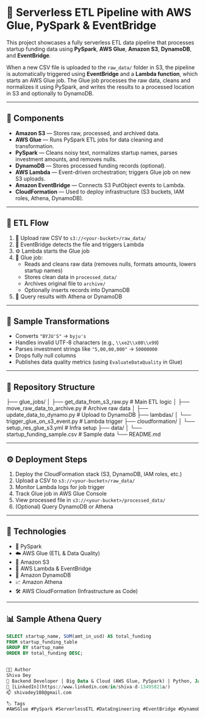 # 🚀 Serverless ETL Pipeline with AWS Glue, PySpark & EventBridge

This project showcases a fully serverless ETL data pipeline that processes startup funding data using **PySpark**, **AWS Glue**, **Amazon S3**, **DynamoDB**, and **EventBridge**.

When a new CSV file is uploaded to the `raw_data/` folder in S3, the pipeline is automatically triggered using **EventBridge** and a **Lambda function**, which starts an AWS Glue job. The Glue job processes the raw data, cleans and normalizes it using PySpark, and writes the results to a processed location in S3 and optionally to DynamoDB.

---

## 🧩 Components

- **Amazon S3** — Stores raw, processed, and archived data.
- **AWS Glue** — Runs PySpark ETL jobs for data cleaning and transformation.
- **PySpark** — Cleans noisy text, normalizes startup names, parses investment amounts, and removes nulls.
- **DynamoDB** — Stores processed funding records (optional).
- **AWS Lambda** — Event-driven orchestration; triggers Glue job on new S3 uploads.
- **Amazon EventBridge** — Connects S3 PutObject events to Lambda.
- **CloudFormation** — Used to deploy infrastructure (S3 buckets, IAM roles, Athena, DynamoDB).

---

## 🔁 ETL Flow

1. 🚚 Upload raw CSV to `s3://<your-bucket>/raw_data/`
2. 🔔 EventBridge detects the file and triggers Lambda
3. ⚙️ Lambda starts the Glue job
4. 🧹 Glue job:
   - Reads and cleans raw data (removes nulls, formats amounts, lowers startup names)
   - Stores clean data in `processed_data/`
   - Archives original file to `archive/`
   - Optionally inserts records into DynamoDB
5. 🔎 Query results with Athena or DynamoDB

---

## 🧪 Sample Transformations

- Converts `"BYJU'S"` → `byju's`
- Handles invalid UTF-8 characters (e.g., `\\xe2\\x80\\x99`)
- Parses investment strings like `"5,00,00,000"` → `50000000`
- Drops fully null columns
- Publishes data quality metrics (using `EvaluateDataQuality` in Glue)

---

## 📁 Repository Structure

├── glue_jobs/
│ ├── get_data_from_s3_raw.py # Main ETL logic
│ ├── move_raw_data_to_archive.py # Archive raw data
│ ├── update_data_to_dynamo.py # Upload to DynamoDB
├── lambdas/
│ └── trigger_glue_on_s3_event.py # Lambda trigger
├── cloudformation/
│ └── setup_res_glue_s3.yml # Infra setup
├── data/
│ └── startup_funding_sample.csv # Sample data
└── README.md

---

## ⚙️ Deployment Steps

1. Deploy the CloudFormation stack (S3, DynamoDB, IAM roles, etc.)
2. Upload a CSV to `s3://<your-bucket>/raw_data/`
3. Monitor Lambda logs for job trigger
4. Track Glue job in AWS Glue Console
5. View processed file in `s3://<your-bucket>/processed_data/`
6. (Optional) Query DynamoDB or Athena

---

## 🔧 Technologies

- 🐍 PySpark
- ☁️ AWS Glue (ETL & Data Quality)
- 💾 Amazon S3
- 🔁 AWS Lambda & EventBridge
- 🧾 Amazon DynamoDB
- 📈 Amazon Athena
- 🛠️ AWS CloudFormation (Infrastructure as Code)

---

## 📊 Sample Athena Query

```sql
SELECT startup_name, SUM(amt_in_usd) AS total_funding
FROM startup_funding_table
GROUP BY startup_name
ORDER BY total_funding DESC;


👨‍💻 Author
Shiva Dey
🧠 Backend Developer | Big Data & Cloud (AWS Glue, PySpark) | Python, Java | Full-Stack on the Rise ⚛️
🔗 [LinkedIn](https://www.linkedin.com/in/shiva-d-13495821a/)
📫 shivadey108@gmail.com

🏷️ Tags
#AWSGlue #PySpark #ServerlessETL #DataEngineering #EventBridge #DynamoDB #Lambda #S3 #CloudFormation

